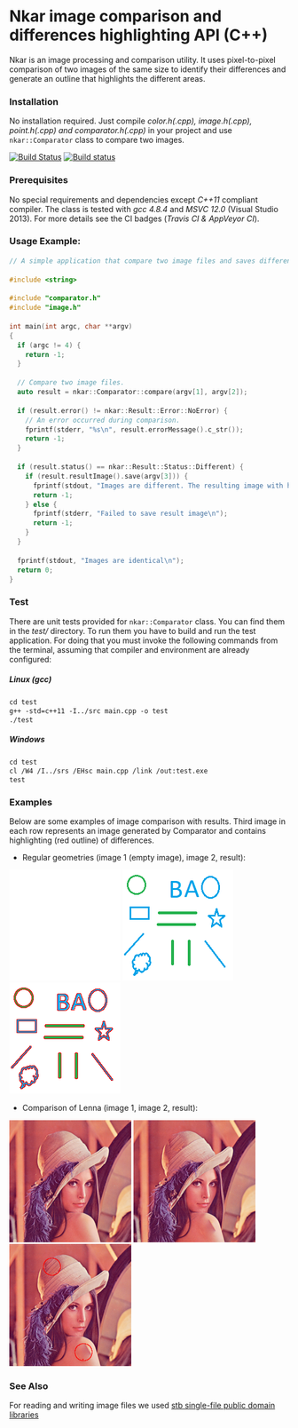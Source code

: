 # Nkar image comparison and differences highlighting API (C++)
Nkar is an image processing and comparison utility. It uses pixel-to-pixel comparison of two images of the same size to identify their differences and generate an outline that highlights the different areas.

### Installation

No installation required. Just compile *color.h(.cpp), image.h(.cpp), point.h(.cpp) and comparator.h(.cpp)* in your project and use `nkar::Comparator` class to compare two images.

[![Build Status](https://travis-ci.org/vahancho/nkar.svg?branch=master)](https://travis-ci.org/vahancho/nkar)
[![Build status](https://ci.appveyor.com/api/projects/status/gh9v3ynrm1dt1w7t/branch/master?svg=true)](https://ci.appveyor.com/project/vahancho/nkar/branch/master)

### Prerequisites

No special requirements and dependencies except *C++11* compliant compiler. The class is tested with *gcc 4.8.4* and *MSVC 12.0* (Visual Studio 2013).
For more details see the CI badges (*Travis CI & AppVeyor CI*).

### Usage Example:

```cpp
// A simple application that compare two image files and saves differences in a third one.

#include <string>

#include "comparator.h"
#include "image.h"

int main(int argc, char **argv)
{
  if (argc != 4) {
    return -1;
  }

  // Compare two image files.
  auto result = nkar::Comparator::compare(argv[1], argv[2]);

  if (result.error() != nkar::Result::Error::NoError) {
    // An error occurred during comparison.
    fprintf(stderr, "%s\n", result.errorMessage().c_str());
    return -1;
  }

  if (result.status() == nkar::Result::Status::Different) {
    if (result.resultImage().save(argv[3])) {
      fprintf(stdout, "Images are different. The resulting image with highlighting is saved.\n");
      return -1;
    } else {
      fprintf(stderr, "Failed to save result image\n");
      return -1;
    }
  }

  fprintf(stdout, "Images are identical\n");
  return 0;
}
```

### Test

There are unit tests provided for `nkar::Comparator` class. You can find them in the *test/* directory.
To run them you have to build and run the test application. For doing that you must invoke the following
commands from the terminal, assuming that compiler and environment are already configured:

##### Linux (gcc)
```
cd test
g++ -std=c++11 -I../src main.cpp -o test
./test
```

##### Windows
```
cd test
cl /W4 /I../srs /EHsc main.cpp /link /out:test.exe
test
```

### Examples

Below are some examples of image comparison with results. Third image in each row represents an image generated by Comparator and contains highlighting (red outline) of differences.

* Regular geometries (image 1 (empty image), image 2, result):


![alt text](./test/images/empty.png "Image 1") ![alt text](./test/images/13.png "Image 2") ![alt text](./test/images/13_result.png "Result")

* Comparison of Lenna (image 1, image 2, result):

![alt text](./test/images/lenna.png "Image 1") ![alt text](./test/images/lenna_changed.png "Image 2") ![alt text](./test/images/lenna_result.png "Result")

### See Also

For reading and writing image files we used [stb single-file public domain libraries](https://github.com/nothings/stb)